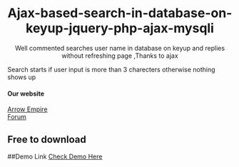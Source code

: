 <h1 align='center'> Ajax-based-search-in-database-on-keyup-jquery-php-ajax-mysqli</h1>
<p align='center'>Well commented searches user name in database on keyup and replies without refreshing page ,Thanks to ajax</p>

<p>Search starts if user input is more than 3 charecters otherwise nothing shows up</p>


<h4>Our website</h4>
<a href="https://arrowempire.com" target='_blank'>Arrow Empire</a><br>
<a href="https://86leaves.com">Forum</a>

## Free to download 

##Demo Link
<a href="https://86leaves.com/knowledge-base/ajax-search-on-keyup-using-jquery-free-download-code/?preview_id=1731&preview_nonce=08980e3f96&post_format=standard&preview=true">Check Demo Here</a>




